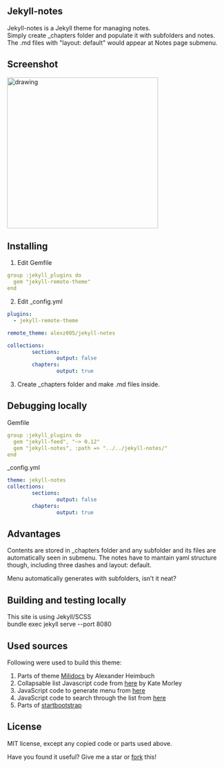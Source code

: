## Jekyll-notes

Jekyll-notes is a Jekyll theme for managing notes.  
Simply create _chapters folder and populate it with subfolders and notes.  
The .md files with "layout: default" would appear at Notes page submenu.

## Screenshot

<img src="screenshot-menu.png" alt="drawing" width="350"/>


## Installing

1. Edit Gemfile 
```yaml
group :jekyll_plugins do
  gem "jekyll-remote-theme"
end
```

2. Edit _config.yml  
```yaml
plugins:
  - jekyll-remote-theme

remote_theme: alexz005/jekyll-notes

collections:
        sections:
                output: false
        chapters:
                output: true
```

3. Create _chapters folder and make .md files inside.

## Debugging locally

Gemfile
```yaml
group :jekyll_plugins do
  gem "jekyll-feed", "~> 0.12"
  gem "jekyll-notes", :path => "../../jekyll-notes/"
end
```

_config.yml
```yaml
theme: jekyll-notes
collections:
        sections:
                output: false
        chapters:
                output: true
```

## Advantages

Contents are stored in _chapters folder and any subfolder and its files are automatically seen in submenu. The notes have to mantain yaml structure though, including three dashes and layout: default.

Menu automatically generates with subfolders, isn’t it neat?


## Building and testing locally

This site is using Jekyll/SCSS  
bundle exec jekyll serve --port 8080

## Used sources

Following were used to build this theme:  

1. Parts of theme [Milidocs](http://alexander.heimbu.ch/millidocs/) by Alexander Heimbuch
2. Collapsable list Javascript code from [here](http://code.iamkate.com/javascript/collapsible-lists/) by Kate Morley
3. JavaScript code to generate menu from [here](https://stackoverflow.com/questions/26645220/build-nested-folder-structure-from-path-strings/26652662)
4. JavaScript code to search through the list from [here](https://www.w3schools.com/howto/howto_js_filter_lists.asp)
5. Parts of [startbootstrap](https://github.com/BlackrockDigital/startbootstrap-landing-page)

## License

MIT license, except any copied code or parts used above.

Have you found it useful? Give me a star or [fork](/fork) this!
